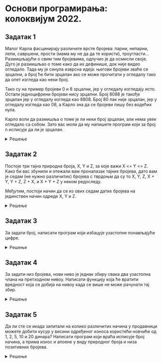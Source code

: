 # Основи програмирања: колоквијум 2022.


## Задатак 1
Малог Карла фасцинирају различите врсте бројева: парни, непарни, лепи, савршени, прости (мама му не да да те користи), троугласти... Размишљајући о свим тим бројевима, одлучио је да осмисли своје. Дуго је размишљао о томе како да их дефинише, док није видео огледало. Тада му је синула изврсна идеја: његови бројеви зваће се зрцални, а број ће бити зрцалан ако се може прочитати у огледалу тако да опет изгледа као неки број.

Тако су на пример бројеви 0 и 8 зрцални, јер у огледалу изгледају исто. Остали једноцифрени бројеви нису зрцални. Број 8088 је такође зрцалан јер у огледалу изгледа као 8808. Број 80 пак није зрцалан, јер у огледалу изгледа као 08, а Карло зна да се бројеви пишу без водећих нула.

Карло воли да размишља о томе је ли неки број зрцалан, али нема увек огледало са собом. Зато вас моли да му напишете програм који за број n исписује да ли је зрцалан.
<details markdown='block'>
<summary>Решење </summary>

```python
n = input()
if n!='0' and (n[-1] == '0' or any(map(lambda x: x not in "08", n))):
    print("NE")
else:
    print("DA")

```

</details>

## Задатак 2
Постоје три тајна природна броја, X, Y и Z, за које важи X <= Y <= Z. Како би вас збунили и отежали вам проналазак тајних бројева, дато вам је седам (не нужно различитих) бројева с тврдоњм да су то X, Y, Z, X + Y, Y + Z, Z + X, и X + Y + Z у неком редоследу.

Међутим, постоји начин да се из ових седам датих бројева на јединствен начин одреде X, Y и Z.
<details markdown='block'>
<summary>Решење </summary>

```python
brojevi = list(sorted(map(int,input().split())))
x,y = brojevi[0],brojevi[1]
z = brojevi[-1]-x-y
print(x,y,z)

```

</details>

## Задатак 3
За задати број, написати програм који избацује узастопне понављајуће цифре.
<details markdown='block'>
<summary>Решење </summary>

```python
broj = input()

def ponavljajuceCifre(broj):

	#Ukoliko je negativan, to pamtimo, i pretvaramo ga u pozitivan
	if int(broj) < 0:
		negativan = True
	else:
		negativan = False
	broj = str(abs(int(broj)))

	l = len(broj)
	i, j = 0, 0
	niska = '' 
	while i < l:
		niska += broj[i]
		j += 1
		 
		while (i + 1 < l and broj[i] == broj[i + 1]):
			i += 1
		i += 1
	
	#Ukoliko je bio negativan, dodati - ispred
	if negativan:
		return '-' + niska
	
	return niska

print(ponavljajuceCifre(broj))

```

</details>

## Задатак 4
За задати низ бројева, нови ниво је једнак збиру свака два узастопна члана на претходном нивоу.
Написати функцију која ће вратити вредност која се добија на нивоу када се више не може рачунати тај збир.
<details markdown='block'>
<summary>Решење </summary>

```python
niz = list(map(int,input().split()))

def trougaonizbir(niz):
    if len(niz)==1:
        return niz[0]

    novi_niz = []
    for i in range(len(niz)-1):
        novi_niz.append(niz[i]+niz[i+1])

    return trougaonizbir(novi_niz)

print(trougaonizbir(niz))

```

</details>

## Задатак 5
Да ли сте се икада запитали на колико различитих начина у продавници можете добити кусур у висини одређеног износа користећи новчиће од 1, 2, 5, 10 и 20 динара?
Написати програм коjи враћа исписује броj начина, а прима износ и апоене у виду природног броjа и низа позитивних броjева.
<details markdown='block'>
<summary>Решење </summary>

```python
iznos = int(input())
apoeni = list(map(int,input().split()))

def kusur(iznos, apoeni):
	if iznos == 0:
		return 1
	if iznos < 0 or len(apoeni) == 0:
		return 0
	return kusur(iznos - apoeni[0], apoeni) + kusur(iznos, apoeni[1:])
	
	
print(kusur(iznos,apoeni))



```

</details>
